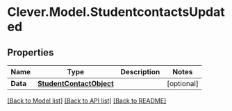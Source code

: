 # Clever.Model.StudentcontactsUpdated
## Properties

Name | Type | Description | Notes
------------ | ------------- | ------------- | -------------
**Data** | [**StudentContactObject**](StudentContactObject.md) |  | [optional] 

[[Back to Model list]](../README.md#documentation-for-models) [[Back to API list]](../README.md#documentation-for-api-endpoints) [[Back to README]](../README.md)

